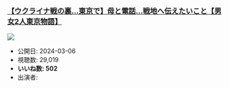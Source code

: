 ### [【ウクライナ戦の裏…東京で】母と電話…戦地へ伝えたいこと【男女2人東京物語】](https://www.youtube.com/watch?v=ns29BSIplkc)
[![](https://img.youtube.com/vi/ns29BSIplkc/sddefault.jpg)](https://www.youtube.com/watch?v=ns29BSIplkc)
-   公開日: 2024-03-06
-   視聴数: 29,019
-   **いいね数: 502**
-   出演者: 
